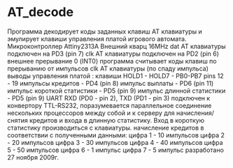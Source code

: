 # AT_decode
Программа декодирует коды заданных клавиш АТ клавиатуры и эмулирует клавиши управления платой игрового автомата.
 Микроконтроллер Attiny2313А
 Внешний кварц 16MHz
 dat AT клавиатуры подключен на PD3 (pin 7)
 clk AT клавиатуры подключен на PD2 (pin 6) внешнее прерывание 0 (INT0)
 программа считывает коды клавиш по прерыванию от импульсов clk AT клавиатуры (по спаду импульса)
 выводы управления платой : клавиши HOLD1 -  HOLD7	  - PB0-PB7 pins 12 - 19
							  импульсы кредитов			      - PD4 (pin 8)
							  импульс выплаты			        - PD6 (pin 11)
							  импульс короткой статистики - PD5 (pin 9)
							  импульс длинной статистики  - PD5 (pin 9)
 UART RXD (PD0 - pin 2), TXD (PD1 - pin 3) подключен к конвертору TTL-RS232, 
 поразумевается параллельное соединение нескольких процессоров между собой и к серверу
 для начисления/снятия кредитов и входа в длинную статистику. Вход в короткую статистику 
 производиться с клавиатуры.
 начисление кредитов в соответствии с полученными данными: 
 цифра 1 - 10 импульсов
 цифра 2 - 20 импульсов
 цифра 3 - 30 импульсов
 цифра 4 - 40 импульсов
 цифра 5 - 50 импульсов
 цифра 6 - 1 импульс
 цифра 7 - 5 импульс
 разработано 27 ноября 2009г.
